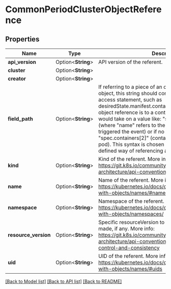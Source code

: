 # CommonPeriodClusterObjectReference

## Properties

Name | Type | Description | Notes
------------ | ------------- | ------------- | -------------
**api_version** | Option<**String**> | API version of the referent. | [optional]
**cluster** | Option<**String**> |  | [optional]
**creator** | Option<**String**> |  | [optional]
**field_path** | Option<**String**> | If referring to a piece of an object instead of an entire object, this string should contain a valid JSON/Go field access statement, such as desiredState.manifest.containers[2]. For example, if the object reference is to a container within a pod, this would take on a value like: \"spec.containers{name}\" (where \"name\" refers to the name of the container that triggered the event) or if no container name is specified \"spec.containers[2]\" (container with index 2 in this pod). This syntax is chosen only to have some well-defined way of referencing a part of an object. | [optional]
**kind** | Option<**String**> | Kind of the referent. More info: https://git.k8s.io/community/contributors/devel/sig-architecture/api-conventions.md#types-kinds | [optional]
**name** | Option<**String**> | Name of the referent. More info: https://kubernetes.io/docs/concepts/overview/working-with-objects/names/#names | [optional]
**namespace** | Option<**String**> | Namespace of the referent. More info: https://kubernetes.io/docs/concepts/overview/working-with-objects/namespaces/ | [optional]
**resource_version** | Option<**String**> | Specific resourceVersion to which this reference is made, if any. More info: https://git.k8s.io/community/contributors/devel/sig-architecture/api-conventions.md#concurrency-control-and-consistency | [optional]
**uid** | Option<**String**> | UID of the referent. More info: https://kubernetes.io/docs/concepts/overview/working-with-objects/names/#uids | [optional]

[[Back to Model list]](../README.md#documentation-for-models) [[Back to API list]](../README.md#documentation-for-api-endpoints) [[Back to README]](../README.md)


